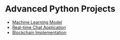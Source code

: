 # Advanced Python Projects

- [Machine Learning Model](https://www.tensorflow.org/tutorials)
- [Real-time Chat Application](https://www.twilio.com/docs/chat/python)
- [Blockchain Implementation](https://hackernoon.com/learn-blockchains-by-building-one-117428612f46)
